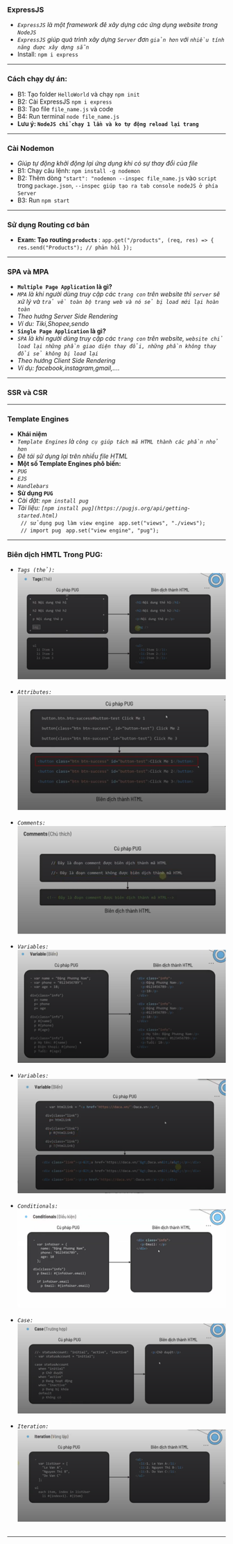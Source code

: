 ### ExpressJS

- <i>`ExpressJS` là một framework đê xây dựng các ứng dụng website trong `NodeJS`</i>
- <i>`ExpressJS` giúp quá trình xây dựng `Server` đơn `giản hơn` với `nhiều tính năng đuợc xây dựng sẵn`</i>
- Install: `npm i express`

---

### Cách chạy dự án:

- B1: Tạo folder `HelloWorld` và chạy `npm init`
- B2: Cài ExpressJS `npm i express`
- B3: Tạo file `file_name.js` và code
- B4: Run terminal `node file_name.js`
- <b>Lưu ý: `NodeJS chỉ chạy 1 lần và ko tự động reload lại trang`</b>

---

### Cài Nodemon

- <i>Giúp tự động khởi động lại ứng dụng khi có sự thay đổi của file </i>
- B1: Chạy câu lệnh: `npm install -g nodemon `
- B2: Thêm dòng `"start": "nodemon --inspec file_name.js` vào `script` trong `package.json`, `--inspec giúp tạo ra tab console nodeJS ở phía Server `
- B3: Run `npm start`

---

### Sử dụng Routing cơ bản

- <b>Exam: Tạo routing `products` </b>:
  `app.get("/products", (req, res) => {
    res.send("Products"); // phản hồi
});`

---

### SPA và MPA

- <b>`Multiple Page Application` là gì?</b>
- <i>`MPA` là khi người dùng truy cập các `trang con` trên website thì `server` sẽ xử lý và `trả về toàn bộ trang web và nó sẻ bị load mới lại hoàn toàn` </i>
- <i>Theo hướng Server Side Rendering</i>
- <i>Ví du: Tiki,Shopee,sendo</i>
- <b>`Single Page Application` là gì?</b>
- <i>`SPA` là khi người dùng truy cập các `trang con` trên website, `website chỉ load lại những phần giao diện thay đổi, những phần không thay đổi sẻ không bị load lại`</i>
- <i>Theo hướng Client Side Rendering</i>
- <i>Ví dụ: facebook,instagram,gmail,....</i>

---

### SSR và CSR

---

### Template Engines

- <b>Khái niệm</b>
- <i>`Template Engines` là `công cụ giúp tách mã HTML thành các phần nhỏ hơn`</i>
- <i>Đê tái sử dụng lại trên nhiều file HTML</i>
- <b>Một số Template Engines phô biến:</b>
- <i>`PUG`</i>
- <i>`EJS`</i>
- <i>`Handlebars`</i>
- <b>Sử dụng `PUG`</b>
- <i>Cài đặt: `npm install pug`</i>
- <i>Tài liệu: `[npm install pug](https://pugjs.org/api/getting-started.html)`</i> <br>
  ` // sử dụng pug làm view engine`
  ` app.set("views", "./views");`<br>
  ` // import pug`
  ` app.set("view engine", "pug");`

---

### Biên dịch HMTL Trong PUG:

- <i>`Tags (thẻ): `![tags](./Docs/Images/tags.png)</i><br><br>
- <i>`Attributes: `![Attributes](./Docs/Images/attributes.png)</i><br><br>
- <i>`Comments: `![Comments](./Docs/Images/comment.png)</i><br><br>
- <i>`Variables: `![Variables](./Docs/Images/variables.png)</i><br><br>
- <i>`Variables: `![Variables](./Docs/Images/variable-02.png)</i><br><br>
- <i>`Conditionals: `![Conditionals](./Docs/Images/conditionals.png)</i><br><br>
- <i>`Case: `![Case](./Docs/Images/case.png)</i><br><br>
- <i>`Iteration: `![Iteration](./Docs/Images/iteration.png)</i><br><br>
<hr>
